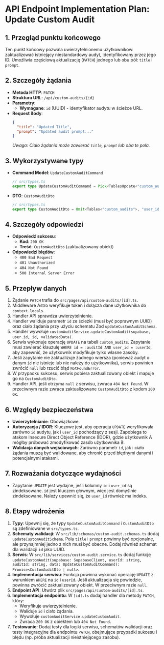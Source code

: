 # API Endpoint Implementation Plan: Update Custom Audit

## 1. Przegląd punktu końcowego

Ten punkt końcowy pozwala uwierzytelnionemu użytkownikowi zaktualizować istniejący niestandardowy audyt, identyfikowany przez jego ID. Umożliwia częściową aktualizację (`PATCH`) jednego lub obu pól: `title` i `prompt`.

## 2. Szczegóły żądania

- **Metoda HTTP**: `PATCH`
- **Struktura URL**: `/api/custom-audits/{id}`
- **Parametry**:
  - **Wymagane**: `id` (UUID) - identyfikator audytu w ścieżce URL.
- **Request Body**:
  ```json
  {
    "title": "Updated Title",
    "prompt": "Updated audit prompt..."
  }
  ```
  _Uwaga: Ciało żądania może zawierać `title`, `prompt` lub oba te pola._

## 3. Wykorzystywane typy

- **Command Model**: `UpdateCustomAuditCommand`
  ```typescript
  // src/types.ts
  export type UpdateCustomAuditCommand = Pick<TablesUpdate<"custom_audits">, "title" | "prompt">;
  ```
- **DTO**: `CustomAuditDto`
  ```typescript
  // src/types.ts
  export type CustomAuditDto = Omit<Tables<"custom_audits">, "user_id" | "created_at" | "updated_at">;
  ```

## 4. Szczegóły odpowiedzi

- **Odpowiedź sukcesu**:
  - **Kod**: `200 OK`
  - **Treść**: `CustomAuditDto` (zaktualizowany obiekt)
- **Odpowiedzi błędów**:
  - `400 Bad Request`
  - `401 Unauthorized`
  - `404 Not Found`
  - `500 Internal Server Error`

## 5. Przepływ danych

1.  Żądanie `PATCH` trafia do `src/pages/api/custom-audits/[id].ts`.
2.  Middleware Astro weryfikuje token i dołącza dane użytkownika do `context.locals`.
3.  Handler API sprawdza uwierzytelnienie.
4.  Handler waliduje parametr `id` ze ścieżki (musi być poprawnym UUID) oraz ciało żądania przy użyciu schematu Zod `updateCustomAuditSchema`.
5.  Handler wywołuje `customAuditService.updateCustomAudit(supabase, user.id, id, validatedData)`.
6.  Serwis wykonuje operację `UPDATE` na tabeli `custom_audits`. Zapytanie musi zawierać klauzulę `WHERE id = :auditId AND user_id = :userId`, aby zapewnić, że użytkownik modyfikuje tylko własne zasoby.
7.  Jeśli zapytanie nie zaktualizuje żadnego wiersza (ponieważ audyt o danym `id` nie istnieje lub nie należy do użytkownika), serwis powinien zwrócić `null` lub rzucić błąd `NotFoundError`.
8.  W przypadku sukcesu, serwis pobiera zaktualizowany obiekt i mapuje go na `CustomAuditDto`.
9.  Handler API, jeśli otrzyma `null` z serwisu, zwraca `404 Not Found`. W przeciwnym razie zwraca zaktualizowane `CustomAuditDto` z kodem `200 OK`.

## 6. Względy bezpieczeństwa

- **Uwierzytelnianie**: Obowiązkowe.
- **Autoryzacja / IDOR**: Kluczowe jest, aby operacja `UPDATE` weryfikowała zarówno `id` audytu, jak i `user_id` pochodzący z sesji. Zapobiega to atakom Insecure Direct Object Reference (IDOR), gdzie użytkownik A mógłby próbować zmodyfikować zasób użytkownika B.
- **Walidacja danych wejściowych**: Zarówno parametr `id`, jak i ciało żądania muszą być walidowane, aby chronić przed błędnymi danymi i potencjalnymi atakami.

## 7. Rozważania dotyczące wydajności

- Zapytanie `UPDATE` jest wydajne, jeśli kolumny `id` i `user_id` są zindeksowane. `id` jest kluczem głównym, więc jest domyślnie zindeksowane. Należy upewnić się, że `user_id` również ma indeks.

## 8. Etapy wdrożenia

1.  **Typy**: Upewnij się, że typy `UpdateCustomAuditCommand` i `CustomAuditDto` są zdefiniowane w `src/types.ts`.
2.  **Schematy walidacji**: W `src/lib/schemas/custom-audit.schemas.ts` dodaj `updateCustomAuditSchema`. Pola `title` i `prompt` powinny być opcjonalne, ale przynajmniej jedno z nich musi być obecne. Dodaj również schemat dla walidacji `id` jako UUID.
3.  **Serwis**: W `src/lib/services/custom-audit.service.ts` dodaj funkcję `updateCustomAudit(supabase: SupabaseClient, userId: string, auditId: string, data: UpdateCustomAuditCommand): Promise<CustomAuditDto | null>`.
4.  **Implementacja serwisu**: Funkcja powinna wykonać operację `UPDATE` z warunkiem `WHERE` na `id` i `userId`. Jeśli aktualizacja się powiedzie, powinna zwrócić zaktualizowany obiekt. W przeciwnym razie `null`.
5.  **Endpoint API**: Utwórz plik `src/pages/api/custom-audits/[id].ts`.
6.  **Implementacja endpointu**: W `[id].ts` dodaj handler dla metody `PATCH`, który:
    - Weryfikuje uwierzytelnienie.
    - Waliduje `id` i ciało żądania.
    - Wywołuje `customAuditService.updateCustomAudit`.
    - Zwraca `200 OK` z obiektem lub `404 Not Found`.
7.  **Testowanie**: Dodaj testy dla logiki serwisu, schematów walidacji oraz testy integracyjne dla endpointu `PATCH`, obejmujące przypadki sukcesu i błędu (np. próba aktualizacji nieistniejącego zasobu).
